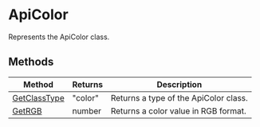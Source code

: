 # ApiColor

Represents the ApiColor class.


## Methods

| Method | Returns | Description |
| ------ | ------- | ----------- |
| [GetClassType](./Methods/GetClassType.md) | "color" | Returns a type of the ApiColor class. |
| [GetRGB](./Methods/GetRGB.md) | number | Returns a color value in RGB format. |
